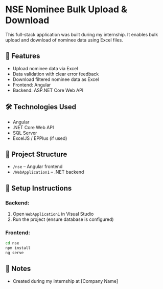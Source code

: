 # NSE Nominee Bulk Upload & Download

This full-stack application was built during my internship. It enables bulk upload and download of nominee data using Excel files.

## 🔧 Features
- Upload nominee data via Excel
- Data validation with clear error feedback
- Download filtered nominee data as Excel
- Frontend: Angular
- Backend: ASP.NET Core Web API

## 🛠️ Technologies Used
- Angular
- .NET Core Web API
- SQL Server
- ExcelJS / EPPlus (if used)

## 📁 Project Structure
- `/nse` – Angular frontend
- `/WebApplication1` – .NET backend

## 🚀 Setup Instructions

### Backend:
1. Open `WebApplication1` in Visual Studio
2. Run the project (ensure database is configured)

### Frontend:
```bash
cd nse
npm install
ng serve
```

## 📌 Notes
- Created during my internship at [Company Name]
